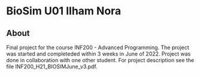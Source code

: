# BioSim U01 Ilham Nora



## About 

Final project for the course INF200 - Advanced Programming. The project was started and completeded within 3 weeks in June of 2022. Project was done in collaboration with one other student. For project description see the file INF200_H21_BIOSIMJune_v3.pdf. 

